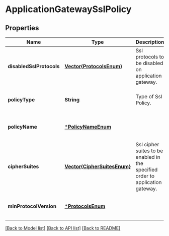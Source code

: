 # ApplicationGatewaySslPolicy


## Properties
Name | Type | Description | Notes
------------ | ------------- | ------------- | -------------
**disabledSslProtocols** | [**Vector{ProtocolsEnum}**](ProtocolsEnum.md) | Ssl protocols to be disabled on application gateway. | [optional] [default to nothing]
**policyType** | **String** | Type of Ssl Policy. | [optional] [default to nothing]
**policyName** | [***PolicyNameEnum**](PolicyNameEnum.md) |  | [optional] [default to nothing]
**cipherSuites** | [**Vector{CipherSuitesEnum}**](CipherSuitesEnum.md) | Ssl cipher suites to be enabled in the specified order to application gateway. | [optional] [default to nothing]
**minProtocolVersion** | [***ProtocolsEnum**](ProtocolsEnum.md) |  | [optional] [default to nothing]


[[Back to Model list]](../README.md#models) [[Back to API list]](../README.md#api-endpoints) [[Back to README]](../README.md)


